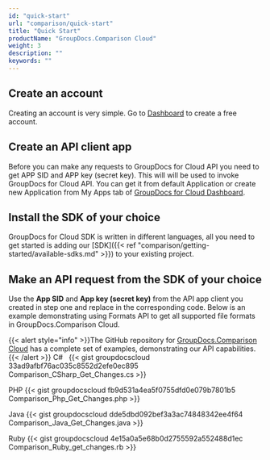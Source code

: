 ```yaml
---
id: "quick-start"
url: "comparison/quick-start"
title: "Quick Start"
productName: "GroupDocs.Comparison Cloud"
weight: 3
description: ""
keywords: ""
---
```

## Create an account ##

Creating an account is very simple. Go to [Dashboard](https://dashboard.groupdocs.cloud/#/) to create a free account.

## Create an API client app ##

Before you can make any requests to GroupDocs for Cloud API you need to get APP SID and APP key (secret key). This will will be used to invoke GroupDocs for Cloud API. You can get it from default Application or create new Application from My Apps tab of [GroupDocs for Cloud Dashboard](https://dashboard.groupdocs.cloud).

## Install the SDK of your choice ##

GroupDocs for Cloud SDK is written in different languages, all you need to get started is adding our [SDK]({{< ref "comparison/getting-started/available-sdks.md" >}}) to your existing project.

## Make an API request from the SDK of your choice ##

Use the **App SID** and **App key (secret key)** from the API app client you created in step one and replace in the corresponding code. Below is an example demonstrating using Formats API to get all supported file formats in GroupDocs.Comparison Cloud.

{{< alert style="info" >}}The GitHub repository for [GroupDocs.Comparison Cloud](https://github.com/groupdocs-comparison-cloud) has a complete set of examples, demonstrating our API capabilities.{{< /alert >}}
C#  
{{< gist groupdocscloud 33ad9afbf76ac035c8552d2efe0ec895 Comparison_CSharp_Get_Changes.cs >}}

PHP
{{< gist groupdocscloud fb9d531a4ea5f0755dfd0e079b7801b5 Comparison_Php_Get_Changes.php >}}

Java
{{< gist groupdocscloud dde5dbd092bef3a3ac74848342ee4f64 Comparison_Java_Get_Changes.java >}}

Ruby
{{< gist groupdocscloud 4e15a0a5e68b0d2755592a552488d1ec Comparison_Ruby_get_changes.rb >}}
